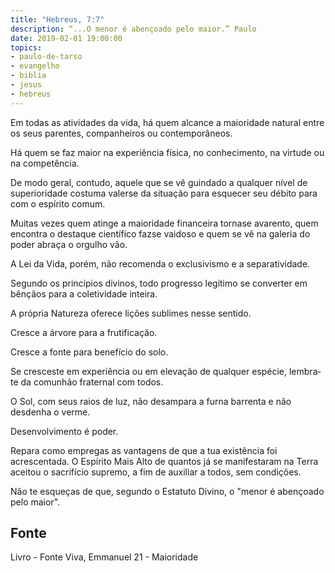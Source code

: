 ```yaml
---
title: "Hebreus, 7:7"
description: “...O menor é abençoado pelo maior.” Paulo
date: 2019-02-01 19:00:00
topics: 
- paulo-de-tarso
- evangelho
- biblia
- jesus
- hebreus
---
```


Em todas as atividades da vida, há quem alcance a maioridade natural entre
os seus parentes, companheiros ou contemporâneos.

Há quem se faz maior na experiência física, no conhecimento, na virtude ou
na competência.

De modo geral, contudo, aquele que se vê guindado a qualquer nível de
superioridade costuma valer­se da situação para esquecer seu débito para com o
espírito comum.

Muitas vezes quem atinge a maioridade financeira torna­se avarento, quem
encontra o destaque científico faz­se vaidoso e quem se vê na galeria do poder
abraça o orgulho vão.

A Lei da Vida, porém, não recomenda o exclusivismo e a separatividade.

Segundo os princípios divinos, todo progresso legítimo se converter em
bênçãos para a coletividade inteira.

A própria Natureza oferece lições sublimes nesse sentido.

Cresce a árvore para a frutificação.

Cresce a fonte para benefício do solo.

Se cresceste em experiência ou em elevação de qualquer espécie, lembra­te
da comunhão fraternal com todos.

O Sol, com seus raios de luz, não desampara a furna barrenta e não
desdenha o verme.

Desenvolvimento é poder.

Repara como empregas as vantagens de que a tua existência foi
acrescentada. O Espírito Mais Alto de quantos já se manifestaram na Terra aceitou o
sacrifício supremo, a fim de auxiliar a todos, sem condições.

Não te esqueças de que, segundo o Estatuto Divino, o "menor é abençoado
pelo maior".


## Fonte
Livro - Fonte Viva, Emmanuel
21 - Maioridade
